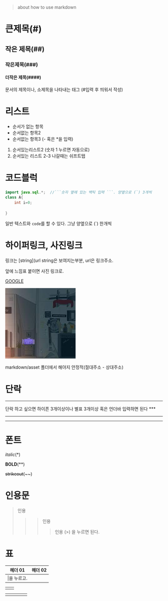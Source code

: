 > about how to use markdown

# 큰제목(#)

## 작은 제목(##)

### 작은제목(###)

#### 더작은 제목(####)

문서의 제목이나, 소제목을 나타내는 태그 (#입력 후 띄워서 작성)

# 리스트

- 순서가 없는 항목
- 순서없는 항목2
- 순서없는 항목3 (- 혹은 *을 입력)



1. 순서있는리스트2 (숫자 1 누르면 자동으로)
2. 순서있는 리스트 2-3 나갈때는 쉬프트탭

# 코드블럭

``` java
import java.sql.*;	//```숫자 옆에 있는 백틱 입력 ```. 양옆으로 (`) 3개씩
class A{
    int i=0;
    
}
```

일반 텍스트와 `code`를 할 수 있다. 그냥 양옆으로 (`) 한개씩

# 하이퍼링크, 사진링크

링크는 [string](url	string은 보여지는부분, url은 링크주소.

앞에 느낌표 붙이면 사진 링크로.

[GOOGLE](https://google.com)

![반복](markdown.assets/down.jpg)

markdown/asset 폴더에서 해야지 안정적(절대주소  - 상대주소)

# 단락

---

단락 하고 싶으면 하이픈 3개이상이나 별표 3개이상 혹은 언더바 입력하면 된다 ***

***

___

# 폰트

*italic*(*)

**BOLD**(**)

~~strikeout~~(~~)

# 인용문

> 인용
>
> > > 인용
> > >
> > > > 인용 (>) 을 누르면 된다.



# 표

| 헤더 01      | 헤더 02 |
| ------------ | ------- |
| \|을 누르고. |         |

|      |      |
| ---- | ---- |
|      |      |

|      |      |      |      |      |
| ---- | ---- | ---- | ---- | ---- |
|      |      |      |      |      |


